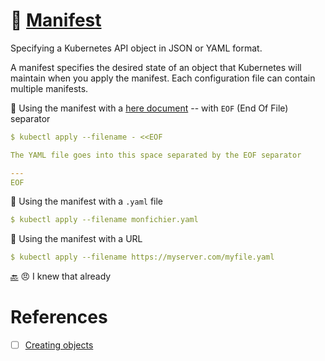 # :scroll: [Manifest](https://kubernetes.io/docs/reference/glossary/?all=true#term-manifest)

Specifying a Kubernetes API object in JSON or YAML format.

A manifest specifies the desired state of an object that Kubernetes will maintain when you apply the manifest. Each configuration file can contain multiple manifests.

:round_pushpin: Using the manifest with a [here document](https://en.wikipedia.org/wiki/Here_document) -- with `EOF` (End Of File) separator


```yaml
$ kubectl apply --filename - <<EOF

The YAML file goes into this space separated by the EOF separator

---
EOF
```

:round_pushpin: Using the manifest with a `.yaml` file

```yaml
$ kubectl apply --filename monfichier.yaml
```

:round_pushpin: Using the manifest with a URL

```yaml
$ kubectl apply --filename https://myserver.com/myfile.yaml
```

[:back:](../#control_knobs-the-planes) :angry: I knew that already

# References

- [ ] [Creating objects](https://kubernetes.io/docs/reference/kubectl/cheatsheet/#creating-objects)

